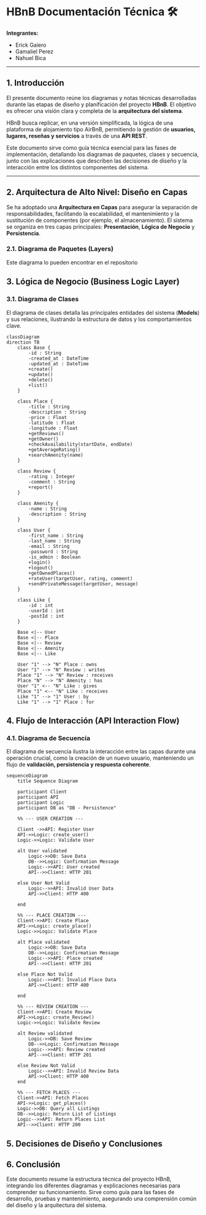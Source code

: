 # HBnB Documentación Técnica 🛠️

**Integrantes:**
* Erick Gaiero
* Gamaliel Perez
* Nahuel Bica

---

## 1. Introducción

El presente documento reúne los diagramas y notas técnicas desarrolladas durante las etapas de diseño y planificación del proyecto **HBnB**. El objetivo es ofrecer una visión clara y completa de la **arquitectura del sistema**.

HBnB busca replicar, en una versión simplificada, la lógica de una plataforma de alojamiento tipo AirBnB, permitiendo la gestión de **usuarios, lugares, reseñas y servicios** a través de una **API REST**.

Este documento sirve como guía técnica esencial para las fases de implementación, detallando los diagramas de paquetes, clases y secuencia, junto con las explicaciones que describen las decisiones de diseño y la interacción entre los distintos componentes del sistema.

---

## 2. Arquitectura de Alto Nivel: Diseño en Capas

Se ha adoptado una **Arquitectura en Capas** para asegurar la separación de responsabilidades, facilitando la escalabilidad, el mantenimiento y la sustitución de componentes (por ejemplo, el almacenamiento). El sistema se organiza en tres capas principales: **Presentación**, **Lógica de Negocio** y **Persistencia**.

### 2.1. Diagrama de Paquetes (Layers)

Este diagrama lo pueden encontrar en el repositorio

## 3. Lógica de Negocio (Business Logic Layer)

### 3.1. Diagrama de Clases

El diagrama de clases detalla las principales entidades del sistema (**Models**) y sus relaciones, ilustrando la estructura de datos y los comportamientos clave.

```mermaid
classDiagram
direction TB
    class Base {
        -id : String
        -created_at : DateTime
        -updated_at : DateTime
        +create()
        +update()
        +delete()
        +list()
    }

    class Place {
        -title : String
        -description : String
        -price : Float
        -latitude : Float
        -longitude : Float
        +getReviews()
        +getOwner()
        +checkAvailability(startDate, endDate)
        +getAverageRating()
        +searchAmenity(name)
    }

    class Review {
        -rating : Integer
        -comment : String
        +report()
    }

    class Amenity {
        -name : String
        -description : String
    }

    class User {
        -first_name : String
        -last_name : String
        -email : String
        -password : String
        -is_admin : Boolean
        +login()
        +logout()
        +getOwnedPlaces()
        +rateUser(targetUser, rating, comment)
        +sendPrivateMessage(targetUser, message)
    }

    class Like {
        -id : int
        -userId : int
        -postId : int
    }

    Base <|-- User
    Base <|-- Place
    Base <|-- Review
    Base <|-- Amenity
    Base <|-- Like

    User "1" --> "N" Place : owns
    User "1" --> "N" Review : writes
    Place "1" --> "N" Review : receives
    Place "N" --> "N" Amenity : has
    User "1" <-- "N" Like : gives
    Place "1" <-- "N" Like : receives
    Like "1" --> "1" User : by
    Like "1" --> "1" Place : for
  ```
## 4. Flujo de Interacción (API Interaction Flow)

### 4.1. Diagrama de Secuencia

El diagrama de secuencia ilustra la interacción entre las capas durante una operación crucial, como la creación de un nuevo usuario, manteniendo un flujo de **validación, persistencia y respuesta coherente**.

```mermaid
sequenceDiagram
    title Sequence Diagram

    participant Client
    participant API
    participant Logic
    participant DB as "DB - Persistence"

    %% --- USER CREATION ---
    
    Client ->>API: Register User
    API->>Logic: create_user()
    Logic->>Logic: Validate User

    alt User validated
        Logic->>DB: Save Data
        DB-->>Logic: Confirmation Message
        Logic-->>API: User created
        API-->>Client: HTTP 201

    else User Not Valid
        Logic-->>API: Invalid User Data
        API->>Client: HTTP 400

    end

    %% --- PLACE CREATION ---
    Client->>API: Create Place
    API->>Logic: create_place()
    Logic->>Logic: Validate Place

    alt Place validated
        Logic->>DB: Save Data
        DB-->>Logic: Confirmation Message
        Logic-->>API: Place created
        API-->>Client: HTTP 201

    else Place Not Valid
        Logic-->>API: Invalid Place Data
        API->>Client: HTTP 400
    
    end

    %% --- REVIEW CREATION ---
    Client->>API: Create Review
    API->>Logic: create_Review()
    Logic->>Logic: Validate Review

    alt Review validated
        Logic->>DB: Save Review
        DB-->>Logic: Confirmation Message
        Logic-->>API: Review created
        API-->>Client: HTTP 201

    else Review Not Valid
        Logic-->>API: Invalid Review Data
        API->>Client: HTTP 400
    end

    %% --- FETCH PLACES ---
    Client->>API: Fetch Places
    API->>Logic: get_places()
    Logic->>DB: Query all Listings
    DB-->>Logic: Return List of Listings
    Logic-->>API: Return Places List
    API-->>Client: HTTP 200
  ```
## 5. Decisiones de Diseño y Conclusiones

## 6. Conclusión

Este documento resume la estructura técnica del proyecto HBnB, integrando los diferentes diagramas y explicaciones necesarias para comprender su funcionamiento.
Sirve como guía para las fases de desarrollo, pruebas y mantenimiento, asegurando una comprensión común del diseño y la arquitectura del sistema.
